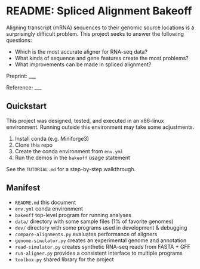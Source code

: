 README: Spliced Alignment Bakeoff
=================================

Aligning transcript (mRNA) sequences to their genomic source locations is a
surprisingly difficult problem. This project seeks to answer the following
questions:

- Which is the most accurate aligner for RNA-seq data?
- What kinds of sequence and gene features create the most problems?
- What improvements can be made in spliced alignment?

Preprint: ___

Reference: ___

## Quickstart ##

This project was designed, tested, and executed in an x86-linux environment.
Running outside this environment may take some adjustments.

1. Install conda (e.g. Miniforge3)
2. Clone this repo
3. Create the conda environment from `env.yml`
4. Run the demos in the `bakeoff` usage statement

See the `TUTORIAL.md` for a step-by-step walkthrough.

## Manifest ##

- `README.md` this document
- `env.yml` conda environment
- `bakeoff` top-level program for running analyses
- `data/` directory with some sample files (1% of favorite genomes)
- `dev/` directory with some programs used in development & debugging
- `compare-alignments.py` evaluates performance of aligners
- `genome-simulator.py` creates an experimental genome and annotation
- `read-simulator.py` creates synthetic RNA-seq reads from FASTA + GFF
- `run-aligner.py` provides a consistent interface to multiple programs
- `toolbox.py` shared library for the project
